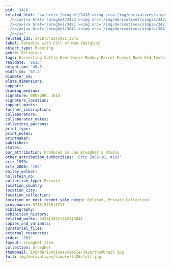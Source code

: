 ```yaml
---
pid: '3426'
related_html: "<a href='/brughel/3418'><img src='/img/derivatives/simple/3418/thumbnail.jpg'
  /></a>|<a href='/brughel/3422'><img src='/img/derivatives/simple/3422/thumbnail.jpg'
  /></a>|<a href='/brughel/3421'><img src='/img/derivatives/simple/3421/thumbnail.jpg'
  /></a>|<a href='/brughel/3841'><img src='/img/derivatives/simple/3841/thumbnail.jpg'
  /></a>"
related_ids: 3418|3422|3421|3841
label: Paradise with Fall of Man (Belgium)
object_type: Painting
genre: Religious
tags: Harvesting Cattle Deer Horse Monkey Parrot Forest Nude Old_Testament Paradise
realdate: '1615'
height_cm: '49.5'
width_cm: '67.3'
diameter_cm: 
plate_dimensions: 
support: 
drawing_medium: 
signature: BRUEGHEL 1615
signature_location: 
support_marks: 
further_inscription: 
collaborators: 
collaborator_notes: 
collectors_patrons: 
print_type: 
print_notes: 
printmaker: 
publisher: 
states: 
our_attribution: Produced in Jan Brueghel's Studio
other_attribution_authorities: 'Ertz 2008-10, #193'
ertz_1979: 
ertz_2008: '193'
bailey_walker: 
hollstein_no: 
collection_type: Private
location_country: 
location_city: 
location_collection: 
location_or_most_recent_sale_notes: Belgium, Private Collection
provenance: 5715|5716|5717
bibliography: 
exhibition_history: 
related_works: 3418|3422|3421|3841
copies_and_variants: 
curatorial_files: 
external_resources: 
order: '301'
layout: brueghel_item
collection: brueghel
thumbnail: img/derivatives/simple/3426/thumbnail.jpg
full: img/derivatives/simple/3426/full.jpg
---
```

